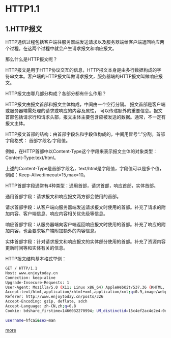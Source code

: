 # HTTP1.1
## 1.HTTP报文

HTTP通信过程包括客户端往服务器端发送请求以及服务器端给客户端返回响应两个过程。在这两个过程中就会产生请求报文和响应报文。

那么什么是HTTP报文呢？

HTTP报文是用于HTTP协议交互的信息，HTTP报文本身是由多行数据构成的字符串文本。客户端的HTTP报文叫做请求报文，服务器端的HTTP报文叫做响应报文。

HTTP报文由哪几部分构成？各部分都有什么作用？

HTTP报文由报文首部和报文主体构成，中间由一个空行分隔。 报文首部是客户端或服务器端需处理的请求或响应的内容及属性， 可以传递额外的重要信息。报文首部包括请求行和请求头部，报文主体主要包含应被发送的数据。通常，不一定有报文主体。

HTTP报文首部的结构：由首部字段名和字段值构成的，中间用冒号“:”分割。首部字段格式： 首部字段名:字段值。

例如，在HTTP首部中以Content-Type这个字段来表示报文主体的对象类型：Content-Type:text/html。

上述的Content-Type是首部字段名，text/html是字段值，字段值可以是多个值，例如：Keep-Alive:timeout=15,max=10。

HTTP首部字段通常有4种类型：通用首部，请求首部，响应首部，实体首部。

通用首部字段：请求报文和响应报文两方都会使用的首部。

请求首部字段：从客户端向服务器端发送请求报文时使用的首部。补充了请求的附加内容、客户端信息、响应内容相关优先级等信息。

响应首部字段：从服务器端向客户端返回响应报文时使用的首部。补充了响应的附加内容，也会要求客户端附加额外的内容信息。

实体首部字段：针对请求报文和响应报文的实体部分使用的首部。补充了资源内容更新时间等和实体有关的信息。

HTTP报文结构基本格式举例：

```bash
GET / HTTP/1.1
Host: www.enjoytoday.cn
Connection: keep-alive
Upgrade-Insecure-Requests: 1
User-Agent: Mozilla/5.0 (X11; Linux x86_64) AppleWebKit/537.36 (KHTML, like Gecko) Chrome/51.0.2704.84 Safari/537.36
Accept:text/html,application/xhtml+xml,application/xml;q=0.9,image/webp,*/*;q=0.8
Referer: http://www.enjoytoday.cn/posts/326
Accept-Encoding: gzip, deflate, sdch
Accept-Language: zh-CN,zh;q=0.8
Cookie: bdshare_firstime=1466032270994; UM_distinctid=15c4ef2ac4e2e4-0d13269271b947-1b2a120b-1fa400-15c4ef2ac4f7b5; un=aGZjYWk=; comment_author=aGZjYWk=; comment_author_email=1710600212@qq.com; comment_author_url=http://www.enjoytoday.cn; c_id=dUhIaTlndmc4MVVYbjRQTGxMRTotMTpFODg3QjgzQjg1NjgxQjQxRUYxNjg2QzJFRkMyQjI2QQ==; JSESSIONID=ADBC8C3DADF6C815D778450C193C6637.ajp13_worker; Hm_lvt_ce55bfda158556585a8b7b246346c8ba=1498560244,1498739070,1498833193,1498917432; Hm_lpvt_ce55bfda158556585a8b7b246346c8ba=1498917597; CNZZDATA1262047894=1598545996-1495973145-%7C1498917578
 
username=hfcai&sex=man
```
[more](https://blog.csdn.net/kongmin_123/article/details/82154780)
